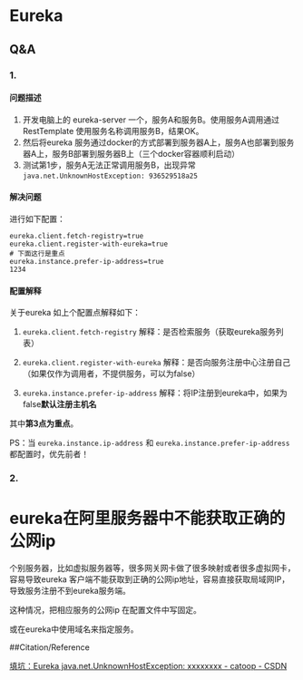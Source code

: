 # Eureka



## Q&A

### 1.

#### 问题描述

1. 开发电脑上的 eureka-server 一个，服务A和服务B。使用服务A调用通过 RestTemplate 使用服务名称调用服务B，结果OK。
2. 然后将eureka 服务通过docker的方式部署到服务器A上，服务A也部署到服务器A上，服务B部署到服务器B上（三个docker容器顺利启动）
3. 测试第1步，服务A无法正常调用服务B，出现异常 `java.net.UnknownHostException: 936529518a25`

#### 解决问题

进行如下配置：

```
eureka.client.fetch-registry=true
eureka.client.register-with-eureka=true
# 下面这行是重点
eureka.instance.prefer-ip-address=true
1234
```

#### 配置解释

关于eureka 如上个配置点解释如下：

1. `eureka.client.fetch-registry`
   解释：是否检索服务（获取eureka服务列表）

2. `eureka.client.register-with-eureka`
   解释：是否向服务注册中心注册自己（如果仅作为调用者，不提供服务，可以为false）

3. `eureka.instance.prefer-ip-address`
   解释：将IP注册到eureka中，如果为false**默认注册主机名**

其中**第3点为重点**。

PS：当 `eureka.instance.ip-address` 和 `eureka.instance.prefer-ip-address` 都配置时，优先前者！

### 2.

# eureka在阿里服务器中不能获取正确的公网ip

个别服务器，比如虚拟服务器等，很多网关网卡做了很多映射或者很多虚拟网卡，容易导致eureka 客户端不能获取到正确的公网ip地址，容易直接获取局域网IP，导致服务注册不到eureka服务端。

这种情况，把相应服务的公网ip 在配置文件中写固定。

或在eureka中使用域名来指定服务。



##Citation/Reference

[填坑：Eureka java.net.UnknownHostException: xxxxxxxx - catoop - CSDN](https://blog.csdn.net/catoop/article/details/100989397)